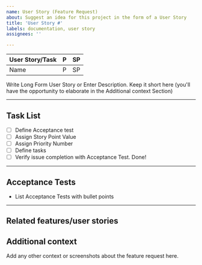 ```yaml
---
name: User Story (Feature Request)
about: Suggest an idea for this project in the form of a User Story
title: 'User Story #'
labels: documentation, user story
assignees: ''

---
```


<!-- ==== Template for User Story Checklist ====

1. Enter the name
2. Describe the feature or write the user story in a first-person point of view.
3. Write the acceptance test(s). Those are the validation tests that must be met to consider the issue to be closed.
4. Describe any related features or user stories. Doing so will help us create epics more easily.
5. List the tasks to be performed to complete the user story.
6. Label the issue
7. Add new user story to wiki

 ============================================-->

<!-- Choose the type: User Story or Task. Don't worry if the pipes don't line up-->

| User Story/Task        | P | SP |
|------------------------|:-:|:--:|
| Name                   | P | SP |

<!-- Write a Description Below -->

Write Long Form User Story or Enter Description. Keep it short here (you'll have the opportunity to elaborate in the Additional context Section)

<!-- Don't write anything near the line -->
------------------------------------------

## Task List

- [ ] Define Acceptance test
- [ ] Assign Story Point Value
- [ ] Assign Priority Number
- [ ] Define tasks
- [ ] Verify issue completion with Acceptance Test. Done!

<!-- 
Enter some tasks above
~~~~~~~HELPER~~~~
Use checkboxes like this:
- [ ] Task 1 (Add link to issue number if needed)
- [ ] Task 2 (@ people assigned to the task
~~~~~~~~~~~~~~~
-->
<!-- Don't write anything near the line -->
------------------------------------------

<!--
## Requirements

* List Requirements if there are any
-->

## Acceptance Tests

* List Acceptance Tests with bullet points

<!-- Don't write anything near the line -->
------------------------------------------

## Related features/user stories

<!--~~~~HELPER~~~~~
Use bullet points like this:
* Related feature [#A]
* Related issue number [#B]
~~~~~~~~~~~~~~~-->

## Additional context
Add any other context or screenshots about the feature request here.
